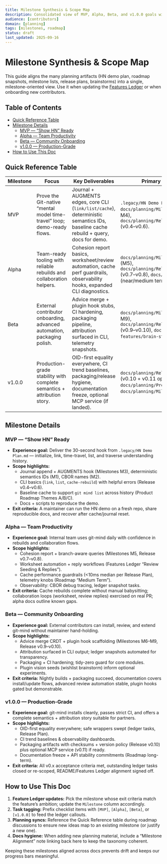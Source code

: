 ```yaml
---
title: Milestone Synthesis & Scope Map
description: Consolidated view of MVP, Alpha, Beta, and v1.0.0 goals with cross-references to existing plans.
audience: [contributors]
domain: [planning]
tags: [milestones, roadmap]
status: draft
last_updated: 2025-09-16
---
```


# Milestone Synthesis & Scope Map

This guide aligns the many planning artifacts (HN demo plan, roadmap snapshots, milestone lists, release plans, brainstorms) into a single, milestone-oriented view. Use it when updating the [Features Ledger](../features/Features_Ledger.md) or when onboarding new contributors.

## Table of Contents

- [Quick Reference Table](#quick-reference-table)
- [Milestone Details](#milestone-details)
  - [MVP — “Show HN” Ready](#mvp--show-hn-ready)
  - [Alpha — Team Productivity](#alpha--team-productivity)
  - [Beta — Community Onboarding](#beta--community-onboarding)
  - [v1.0.0 — Production-Grade](#v100--production-grade)
- [How to Use This Doc](#how-to-use-this-doc)

## Quick Reference Table

| Milestone | Focus | Key Deliverables | Primary Sources |
|-----------|-------|------------------|-----------------|
| MVP | Prove the Git-native “mental model time-travel” loop; demo-ready flows. | Journal + AUGMENTS edges, core CLI (`link/list/cache`), deterministic semantics IDs, baseline cache rebuild + query, docs for demo. | `.legacy/HN Demo Plan.md`, `docs/planning/Milestones.md` (M0–M4), `docs/planning/Release_Plans.md` (v0.4–v0.6).
| Alpha | Team-ready tooling with reliable rebuilds and collaboration helpers. | Cohesion report basics, worksheet/review automation, cache perf guardrails, observability hooks, expanded CLI diagnostics. | `docs/planning/Milestones.md` (M5), `docs/planning/Release_Plans.md` (v0.7–v0.8), `docs/roadmap.md` (near/medium term).
| Beta | External contributor onboarding, advanced automation, packaging polish. | Advice merge + plugin hook stubs, CI hardening, packaging pipeline, attribution surfaced in CLI, telemetry snapshots. | `docs/planning/Milestones.md` (M6–M9), `docs/planning/Release_Plans.md` (v0.9–v0.10), `docs/wish-list-features/brain-storms/plugins.md`.
| v1.0.0 | Production-grade stability with complete semantics + attribution story. | OID-first equality everywhere, CI trend baselines, packaging/release hygiene, documentation freeze, optional MCP service (if landed). | `docs/planning/Release_Plans.md` (v0.10 + v0.11 optional), `docs/planning/Product_Roadmap.md`, `docs/planning/Milestones.md`.

## Milestone Details

### MVP — “Show HN” Ready

- **Experience goal:** Deliver the 30-second hook from `.legacy/HN Demo Plan.md` — initialize, link, time-travel, list, and traverse understanding history.
- **Scope highlights:**
  - Journal append + AUGMENTS hook (Milestones M3), deterministic semantics IDs (M1), CBOR names (M2).
  - CLI basics (`link`, `list`, `cache-rebuild`) with helpful errors (Release v0.4–v0.6).
  - Baseline cache to support `git mind list` across history (Product Roadmap Themes A/B/C).
  - Docs + scripts to reproduce the demo.
- **Exit criteria:** A maintainer can run the HN demo on a fresh repo, share reproducible docs, and recover after cache/journal reset.

### Alpha — Team Productivity

- **Experience goal:** Internal team uses git-mind daily with confidence in rebuilds and collaboration flows.
- **Scope highlights:**
  - Cohesion report + branch-aware queries (Milestones M5, Release v0.7–v0.8).
  - Worksheet automation + reply workflows (Features Ledger “Review Seeding & Replies”).
  - Cache performance guardrails (<10ms median per Release Plan), telemetry knobs (Roadmap “Medium Term”).
  - Observability: CBOR debug tracing, ledger snapshot tasks.
- **Exit criteria:** Cache rebuilds complete without manual babysitting; collaboration loops (worksheet, review replies) exercised on real PR; alpha docs outline known gaps.

### Beta — Community Onboarding

- **Experience goal:** External contributors can install, review, and extend git-mind without maintainer hand-holding.
- **Scope highlights:**
  - Advice merge CRDT + plugin hook scaffolding (Milestones M6–M9, Release v0.9–v0.10).
  - Attribution surfaced in CLI output; ledger snapshots automated for transparency.
  - Packaging + CI hardening; tidy-zero guard for core modules.
  - Plugin vision seeds (wishlist brainstorm) inform optional experiments.
- **Exit criteria:** Nightly builds + packaging succeed, documentation covers install/update flows, advanced review automation stable, plugin hooks gated but demonstrable.

### v1.0.0 — Production-Grade

- **Experience goal:** git-mind installs cleanly, passes strict CI, and offers a complete semantics + attribution story suitable for partners.
- **Scope highlights:**
  - OID-first equality everywhere; safe wrappers swept (ledger tasks, Release Plan).
  - CI trend baselines & observability dashboards.
  - Packaging artifacts with checksums + version policy (Release v0.10) plus optional MCP service (v0.11) if ready.
  - Documentation freeze + API stability commitments (Roadmap long-term).
- **Exit criteria:** All v0.x acceptance criteria met, outstanding ledger tasks closed or re-scoped, README/Features Ledger alignment signed off.

## How to Use This Doc

1. **Feature Ledger updates:** Pick the milestone whose exit criteria match the feature’s ambition; update the `Milestone` column accordingly.
2. **Task tagging:** Prefix checklist items with `[MVP]`, `[Alpha]`, `[Beta]`, or `[v1.0.0]` to feed the ledger callouts.
3. **Planning syncs:** Reference the Quick Reference table during roadmap discussions to ensure new ideas map to an existing milestone (or justify a new one).
4. **Docs hygiene:** When adding new planning material, include a “Milestone Alignment” note linking back here to keep the taxonomy coherent.

Keeping these milestones aligned across docs prevents drift and keeps our progress bars meaningful.
